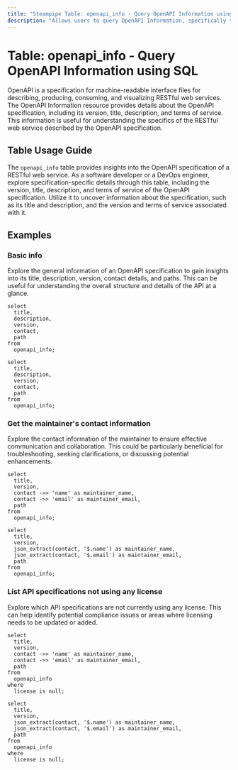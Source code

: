 ```yaml
---
title: "Steampipe Table: openapi_info - Query OpenAPI Information using SQL"
description: "Allows users to query OpenAPI Information, specifically the version, title, description, and terms of service of the OpenAPI specification."
---
```


# Table: openapi_info - Query OpenAPI Information using SQL

OpenAPI is a specification for machine-readable interface files for describing, producing, consuming, and visualizing RESTful web services. The OpenAPI Information resource provides details about the OpenAPI specification, including its version, title, description, and terms of service. This information is useful for understanding the specifics of the RESTful web service described by the OpenAPI specification.

## Table Usage Guide

The `openapi_info` table provides insights into the OpenAPI specification of a RESTful web service. As a software developer or a DevOps engineer, explore specification-specific details through this table, including the version, title, description, and terms of service of the OpenAPI specification. Utilize it to uncover information about the specification, such as its title and description, and the version and terms of service associated with it.

## Examples

### Basic info
Explore the general information of an OpenAPI specification to gain insights into its title, description, version, contact details, and paths. This can be useful for understanding the overall structure and details of the API at a glance.

```sql+postgres
select
  title,
  description,
  version,
  contact,
  path
from
  openapi_info;
```

```sql+sqlite
select
  title,
  description,
  version,
  contact,
  path
from
  openapi_info;
```

### Get the maintainer's contact information
Explore the contact information of the maintainer to ensure effective communication and collaboration. This could be particularly beneficial for troubleshooting, seeking clarifications, or discussing potential enhancements.

```sql+postgres
select
  title,
  version,
  contact ->> 'name' as maintainer_name,
  contact ->> 'email' as maintainer_email,
  path
from
  openapi_info;
```

```sql+sqlite
select
  title,
  version,
  json_extract(contact, '$.name') as maintainer_name,
  json_extract(contact, '$.email') as maintainer_email,
  path
from
  openapi_info;
```

### List API specifications not using any license
Explore which API specifications are not currently using any license. This can help identify potential compliance issues or areas where licensing needs to be updated or added.

```sql+postgres
select
  title,
  version,
  contact ->> 'name' as maintainer_name,
  contact ->> 'email' as maintainer_email,
  path
from
  openapi_info
where
  license is null;
```

```sql+sqlite
select
  title,
  version,
  json_extract(contact, '$.name') as maintainer_name,
  json_extract(contact, '$.email') as maintainer_email,
  path
from
  openapi_info
where
  license is null;
```